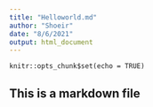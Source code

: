 ```yaml
---
title: "Helloworld.md"
author: "Shoeir"
date: "8/6/2021"
output: html_document
---
```


```{r setup, include=FALSE}
knitr::opts_chunk$set(echo = TRUE)
```


## This is a markdown file



